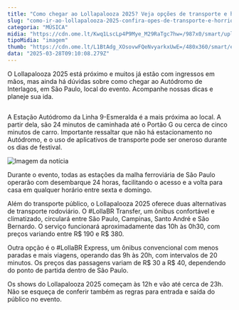 ```yaml
---
title: "Como chegar ao Lollapalooza 2025? Veja opções de transporte e horários"
slug: "como-ir-ao-lollapalooza-2025-confira-opes-de-transporte-e-horrio-de-abertura"
categoria: "MÚSICA"
midia: "https://cdn.ome.lt/Kwq1LscLp4P9Mye_M29RaTgc7hw=/987x0/smart/uploads/conteudo/fotos/lolla_dc0oian.png"
tipoMidia: "imagem"
thumb: "https://cdn.ome.lt/L1BtAdg_XOsovwFQeNvyarkxUwE=/480x360/smart/extras/conteudos/lolla_sYMCbeX.png"
data: "2025-03-28T09:10:08.279Z"
---
```


O Lollapalooza 2025 está próximo e muitos já estão com ingressos em mãos, mas ainda há dúvidas sobre como chegar ao Autódromo de Interlagos, em São Paulo, local do evento. Acompanhe nossas dicas e planeje sua ida.

![Imagem da notícia](data:image/png;base64,iVBORw0KGgoAAAANSUhEUgAAAAEAAAABCAQAAAC1HAwCAAAAC0lEQVR42mNkYAAAAAYAAjCB0C8AAAAASUVORK5CYII=)

A Estação Autódromo da Linha 9-Esmeralda é a mais próxima ao local. A partir dela, são 24 minutos de caminhada até o Portão G ou cerca de cinco minutos de carro. Importante ressaltar que não há estacionamento no Autódromo, e o uso de aplicativos de transporte pode ser oneroso durante os dias de festival.

![Imagem da notícia](https://cdn.ome.lt/static/omelete/img/loading.svg)

Durante o evento, todas as estações da malha ferroviária de São Paulo operarão com desembarque 24 horas, facilitando o acesso e a volta para casa em qualquer horário entre sexta e domingo.

Além do transporte público, o Lollapalooza 2025 oferece duas alternativas de transporte rodoviário. O #LollaBR Transfer, um ônibus confortável e climatizado, circulará entre São Paulo, Campinas, Santo André e São Bernardo. O serviço funcionará aproximadamente das 10h às 0h30, com preços variando entre R$ 190 e R$ 380.

Outra opção é o #LollaBR Express, um ônibus convencional com menos paradas e mais viagens, operando das 9h às 20h, com intervalos de 20 minutos. Os preços das passagens variam de R$ 30 a R$ 40, dependendo do ponto de partida dentro de São Paulo.

Os shows do Lollapalooza 2025 começam às 12h e vão até cerca de 23h. Não se esqueça de conferir também as regras para entrada e saída do público no evento.